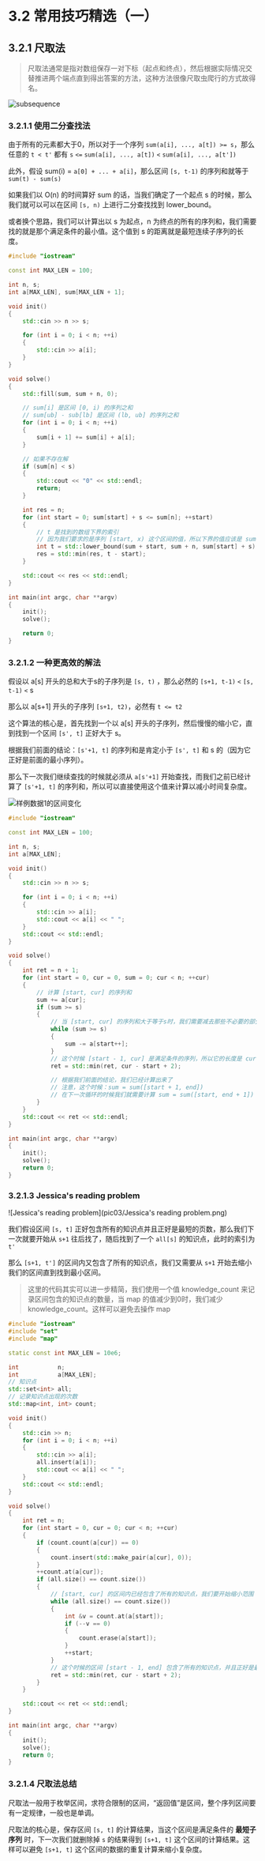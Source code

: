 # 3.2 常用技巧精选（一）

## 3.2.1 尺取法

>尺取法通常是指对数组保存一对下标（起点和终点），然后根据实际情况交替推进两个端点直到得出答案的方法，这种方法很像尺取虫爬行的方式故得名。

![subsequence](pic03/subsequence.png)

### 3.2.1.1 使用二分查找法

由于所有的元素都大于0，所以对于一个序列 `sum(a[i], ..., a[t]) >= s`，那么任意的 `t < t'` 都有  `s` `<=` `sum(a[i], ..., a[t])` `<` `sum(a[i], ..., a[t'])`

此外，假设 sum(i) = `a[0] + ... + a[i]`，那么区间 `[s, t-1)` 的序列和就等于 `sum(t) - sum(s)`

如果我们以 O(n) 的时间算好 sum 的话，当我们确定了一个起点 s 的时候，那么我们就可以可以在区间 `[s, n)` 上进行二分查找找到 lower_bound。

或者换个思路，我们可以计算出以 s 为起点，n 为终点的所有的序列和，我们需要找的就是那个满足条件的最小值。这个值到 s 的距离就是最短连续子序列的长度。

```cpp
#include "iostream"

const int MAX_LEN = 100;

int n, s;
int a[MAX_LEN], sum[MAX_LEN + 1];

void init()
{
	std::cin >> n >> s;

	for (int i = 0; i < n; ++i)
	{
		std::cin >> a[i];
	}
}

void solve()
{
	std::fill(sum, sum + n, 0);

	// sum[i] 是区间 [0, i) 的序列之和
	// sum[ub] - sub[lb] 是区间 (lb, ub] 的序列之和
	for (int i = 0; i < n; ++i)
	{
		sum[i + 1] += sum[i] + a[i];
	}

	// 如果不存在解
	if (sum[n] < s)
	{
		std::cout << "0" << std::endl;
		return;
	}

	int res = n;
	for (int start = 0; sum[start] + s <= sum[n]; ++start)
	{
		// t 是找到的数组下界的索引
		// 因为我们要求的是序列 [start, x) 这个区间的值，所以下界的值应该是 sum[start] + s
		int t = std::lower_bound(sum + start, sum + n, sum[start] + s) - sum;
		res = std::min(res, t - start);
	}

	std::cout << res << std::endl;
}

int main(int argc, char **argv)
{
	init();
	solve();

	return 0;
}
```

### 3.2.1.2 一种更高效的解法

假设以 a[s] 开头的总和大于s的子序列是 `[s, t)` ，那么必然的 `[s+1, t-1)` `<` `[s, t-1)` `<` s

那么以 a[s+1] 开头的子序列 `[s+1, t2)`，必然有 `t <= t2`

这个算法的核心是，首先找到一个以 a[s] 开头的子序列，然后慢慢的缩小它，直到找到一个区间 `[s', t]` 正好大于 s。

根据我们前面的结论：`[s'+1, t]` 的序列和是肯定小于 `[s', t]` 和 s 的（因为它正好是前面的最小序列）。

那么下一次我们继续查找的时候就必须从 `a[s'+1]` 开始查找，而我们之前已经计算了 `[s'+1, t]` 的序列和，所以可以直接使用这个值来计算以减小时间复杂度。

![样例数据1的区间变化](pic03/样例数据1的区间变化.png)

```cpp
#include "iostream"

const int MAX_LEN = 100;

int n, s;
int a[MAX_LEN];

void init()
{
	std::cin >> n >> s;

	for (int i = 0; i < n; ++i)
	{
		std::cin >> a[i];
		std::cout << a[i] << " ";
	}
	std::cout << std::endl;
}

void solve()
{
	int ret = n + 1;
	for (int start = 0, cur = 0, sum = 0; cur < n; ++cur)
	{
		// 计算 [start, cur] 的序列和
		sum += a[cur];
		if (sum >= s)
		{
			// 当 [start, cur] 的序列和大于等于s时，我们需要减去那些不必要的部分
			while (sum >= s)
			{
				sum -= a[start++];
			}
			// 这个时候 [start - 1, cur] 是满足条件的序列，所以它的长度是 cur - start + 2
			ret = std::min(ret, cur - start + 2);

			// 根据我们前面的结论，我们已经计算出来了
			// 注意，这个时候：sum = sum([start + 1, end])
			// 在下一次循环的时候我们就需要计算 sum = sum([start, end + 1]) 了
		}
	}
	std::cout << ret << std::endl;
}

int main(int argc, char **argv)
{
	init();
	solve();
	return 0;
}
```

### 3.2.1.3 Jessica's reading problem

![Jessica's reading problem](pic03/Jessica's reading problem.png)

我们假设区间 `[s, t]` 正好包含所有的知识点并且正好是最短的页数，那么我们下一次就要开始从 `s+1` 往后找了，随后找到了一个 `all[s]` 的知识点，此时的索引为 `t'`

那么 `[s+1, t']` 的区间内又包含了所有的知识点，我们又需要从 `s+1` 开始去缩小我们的区间直到找到最小区间。

>这里的代码其实可以进一步精简，我们使用一个值 knowledge_count 来记录区间包含的知识点的数量，当 map 的值减少到0时，我们减少 knowledge_count。这样可以避免去操作 map

```cpp
#include "iostream"
#include "set"
#include "map"

static const int MAX_LEN = 10e6;

int           n;
int           a[MAX_LEN];
// 知识点
std::set<int> all;
// 记录知识点出现的次数
std::map<int, int> count;

void init()
{
	std::cin >> n;
	for (int i = 0; i < n; ++i)
	{
		std::cin >> a[i];
		all.insert(a[i]);
		std::cout << a[i] << " ";
	}
	std::cout << std::endl;
}

void solve()
{
	int ret = n;
	for (int start = 0, cur = 0; cur < n; ++cur)
	{
		if (count.count(a[cur]) == 0)
		{
			count.insert(std::make_pair(a[cur], 0));
		}
		++count.at(a[cur]);
		if (all.size() == count.size())
		{
			// [start, cur] 的区间内已经包含了所有的知识点，我们要开始缩小范围
			while (all.size() == count.size())
			{
				int &v = count.at(a[start]);
				if (--v == 0)
				{
					count.erase(a[start]);
				}
				++start;
			}
			// 这个时候的区间 [start - 1, end] 包含了所有的知识点，并且正好是最小范围
			ret = std::min(ret, cur - start + 2);
		}
	}

	std::cout << ret << std::endl;
}

int main(int argc, char **argv)
{
	init();
	solve();
	return 0;
}
```

### 3.2.1.4 尺取法总结

尺取法一般用于枚举区间，求符合限制的区间，“返回值”是区间，整个序列区间要有一定规律，一般也是单调。

尺取法的核心是，保存区间 `[s, t]` 的计算结果，当这个区间是满足条件的 **最短子序列** 时，下一次我们就删除掉 `s` 的结果得到 `[s+1, t]` 这个区间的计算结果。这样可以避免 `[s+1, t]` 这个区间的数据的重复计算来缩小复杂度。
